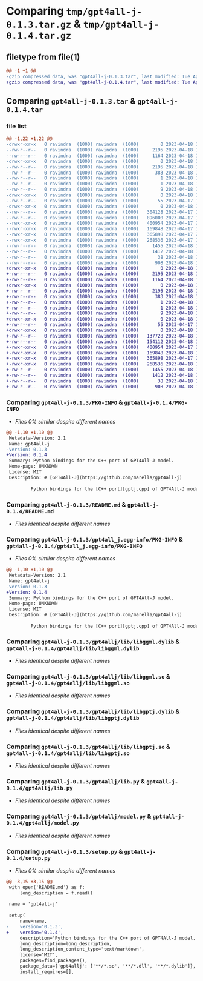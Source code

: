 # Comparing `tmp/gpt4all-j-0.1.3.tar.gz` & `tmp/gpt4all-j-0.1.4.tar.gz`

## filetype from file(1)

```diff
@@ -1 +1 @@
-gzip compressed data, was "gpt4all-j-0.1.3.tar", last modified: Tue Apr 18 13:19:55 2023, max compression
+gzip compressed data, was "gpt4all-j-0.1.4.tar", last modified: Tue Apr 18 16:12:18 2023, max compression
```

## Comparing `gpt4all-j-0.1.3.tar` & `gpt4all-j-0.1.4.tar`

### file list

```diff
@@ -1,22 +1,22 @@
-drwxr-xr-x   0 ravindra  (1000) ravindra  (1000)        0 2023-04-18 13:19:55.823923 gpt4all-j-0.1.3/
--rw-r--r--   0 ravindra  (1000) ravindra  (1000)     2195 2023-04-18 13:19:55.823923 gpt4all-j-0.1.3/PKG-INFO
--rw-r--r--   0 ravindra  (1000) ravindra  (1000)     1164 2023-04-18 13:10:57.000000 gpt4all-j-0.1.3/README.md
-drwxr-xr-x   0 ravindra  (1000) ravindra  (1000)        0 2023-04-18 13:19:55.803923 gpt4all-j-0.1.3/gpt4all_j.egg-info/
--rw-r--r--   0 ravindra  (1000) ravindra  (1000)     2195 2023-04-18 13:19:55.000000 gpt4all-j-0.1.3/gpt4all_j.egg-info/PKG-INFO
--rw-r--r--   0 ravindra  (1000) ravindra  (1000)      383 2023-04-18 13:19:55.000000 gpt4all-j-0.1.3/gpt4all_j.egg-info/SOURCES.txt
--rw-r--r--   0 ravindra  (1000) ravindra  (1000)        1 2023-04-18 13:19:55.000000 gpt4all-j-0.1.3/gpt4all_j.egg-info/dependency_links.txt
--rw-r--r--   0 ravindra  (1000) ravindra  (1000)        1 2023-04-18 13:19:55.000000 gpt4all-j-0.1.3/gpt4all_j.egg-info/not-zip-safe
--rw-r--r--   0 ravindra  (1000) ravindra  (1000)        9 2023-04-18 13:19:55.000000 gpt4all-j-0.1.3/gpt4all_j.egg-info/top_level.txt
-drwxr-xr-x   0 ravindra  (1000) ravindra  (1000)        0 2023-04-18 13:19:55.803923 gpt4all-j-0.1.3/gpt4allj/
--rw-r--r--   0 ravindra  (1000) ravindra  (1000)       55 2023-04-17 19:06:48.000000 gpt4all-j-0.1.3/gpt4allj/__init__.py
-drwxr-xr-x   0 ravindra  (1000) ravindra  (1000)        0 2023-04-18 13:19:55.823923 gpt4all-j-0.1.3/gpt4allj/lib/
--rw-r--r--   0 ravindra  (1000) ravindra  (1000)   304128 2023-04-17 17:56:24.000000 gpt4all-j-0.1.3/gpt4allj/lib/ggml.dll
--rw-r--r--   0 ravindra  (1000) ravindra  (1000)   896000 2023-04-17 17:56:27.000000 gpt4all-j-0.1.3/gpt4allj/lib/gptj.dll
--rwxr-xr-x   0 ravindra  (1000) ravindra  (1000)   400954 2023-04-17 21:58:27.000000 gpt4all-j-0.1.3/gpt4allj/lib/libggml.dylib
--rwxr-xr-x   0 ravindra  (1000) ravindra  (1000)   169848 2023-04-17 17:54:20.000000 gpt4all-j-0.1.3/gpt4allj/lib/libggml.so
--rwxr-xr-x   0 ravindra  (1000) ravindra  (1000)   365898 2023-04-17 21:58:27.000000 gpt4all-j-0.1.3/gpt4allj/lib/libgptj.dylib
--rwxr-xr-x   0 ravindra  (1000) ravindra  (1000)   268536 2023-04-17 17:53:22.000000 gpt4all-j-0.1.3/gpt4allj/lib/libgptj.so
--rw-r--r--   0 ravindra  (1000) ravindra  (1000)     1455 2023-04-18 12:53:57.000000 gpt4all-j-0.1.3/gpt4allj/lib.py
--rw-r--r--   0 ravindra  (1000) ravindra  (1000)     1412 2023-04-18 13:01:45.000000 gpt4all-j-0.1.3/gpt4allj/model.py
--rw-r--r--   0 ravindra  (1000) ravindra  (1000)       38 2023-04-18 13:19:55.823923 gpt4all-j-0.1.3/setup.cfg
--rw-r--r--   0 ravindra  (1000) ravindra  (1000)      908 2023-04-18 13:14:15.000000 gpt4all-j-0.1.3/setup.py
+drwxr-xr-x   0 ravindra  (1000) ravindra  (1000)        0 2023-04-18 16:12:18.464788 gpt4all-j-0.1.4/
+-rw-r--r--   0 ravindra  (1000) ravindra  (1000)     2195 2023-04-18 16:12:18.464788 gpt4all-j-0.1.4/PKG-INFO
+-rw-r--r--   0 ravindra  (1000) ravindra  (1000)     1164 2023-04-18 13:10:57.000000 gpt4all-j-0.1.4/README.md
+drwxr-xr-x   0 ravindra  (1000) ravindra  (1000)        0 2023-04-18 16:12:18.454788 gpt4all-j-0.1.4/gpt4all_j.egg-info/
+-rw-r--r--   0 ravindra  (1000) ravindra  (1000)     2195 2023-04-18 16:12:18.000000 gpt4all-j-0.1.4/gpt4all_j.egg-info/PKG-INFO
+-rw-r--r--   0 ravindra  (1000) ravindra  (1000)      383 2023-04-18 16:12:18.000000 gpt4all-j-0.1.4/gpt4all_j.egg-info/SOURCES.txt
+-rw-r--r--   0 ravindra  (1000) ravindra  (1000)        1 2023-04-18 16:12:18.000000 gpt4all-j-0.1.4/gpt4all_j.egg-info/dependency_links.txt
+-rw-r--r--   0 ravindra  (1000) ravindra  (1000)        1 2023-04-18 16:12:18.000000 gpt4all-j-0.1.4/gpt4all_j.egg-info/not-zip-safe
+-rw-r--r--   0 ravindra  (1000) ravindra  (1000)        9 2023-04-18 16:12:18.000000 gpt4all-j-0.1.4/gpt4all_j.egg-info/top_level.txt
+drwxr-xr-x   0 ravindra  (1000) ravindra  (1000)        0 2023-04-18 16:12:18.454788 gpt4all-j-0.1.4/gpt4allj/
+-rw-r--r--   0 ravindra  (1000) ravindra  (1000)       55 2023-04-17 19:06:48.000000 gpt4all-j-0.1.4/gpt4allj/__init__.py
+drwxr-xr-x   0 ravindra  (1000) ravindra  (1000)        0 2023-04-18 16:12:18.464788 gpt4all-j-0.1.4/gpt4allj/lib/
+-rw-r--r--   0 ravindra  (1000) ravindra  (1000)   137728 2023-04-18 15:51:14.000000 gpt4all-j-0.1.4/gpt4allj/lib/ggml.dll
+-rw-r--r--   0 ravindra  (1000) ravindra  (1000)   154112 2023-04-18 15:51:18.000000 gpt4all-j-0.1.4/gpt4allj/lib/gptj.dll
+-rwxr-xr-x   0 ravindra  (1000) ravindra  (1000)   400954 2023-04-17 21:58:27.000000 gpt4all-j-0.1.4/gpt4allj/lib/libggml.dylib
+-rwxr-xr-x   0 ravindra  (1000) ravindra  (1000)   169848 2023-04-18 16:09:07.000000 gpt4all-j-0.1.4/gpt4allj/lib/libggml.so
+-rwxr-xr-x   0 ravindra  (1000) ravindra  (1000)   365898 2023-04-17 21:58:27.000000 gpt4all-j-0.1.4/gpt4allj/lib/libgptj.dylib
+-rwxr-xr-x   0 ravindra  (1000) ravindra  (1000)   268536 2023-04-18 16:08:51.000000 gpt4all-j-0.1.4/gpt4allj/lib/libgptj.so
+-rw-r--r--   0 ravindra  (1000) ravindra  (1000)     1455 2023-04-18 12:53:57.000000 gpt4all-j-0.1.4/gpt4allj/lib.py
+-rw-r--r--   0 ravindra  (1000) ravindra  (1000)     1412 2023-04-18 13:01:45.000000 gpt4all-j-0.1.4/gpt4allj/model.py
+-rw-r--r--   0 ravindra  (1000) ravindra  (1000)       38 2023-04-18 16:12:18.464788 gpt4all-j-0.1.4/setup.cfg
+-rw-r--r--   0 ravindra  (1000) ravindra  (1000)      908 2023-04-18 16:11:26.000000 gpt4all-j-0.1.4/setup.py
```

### Comparing `gpt4all-j-0.1.3/PKG-INFO` & `gpt4all-j-0.1.4/PKG-INFO`

 * *Files 0% similar despite different names*

```diff
@@ -1,10 +1,10 @@
 Metadata-Version: 2.1
 Name: gpt4all-j
-Version: 0.1.3
+Version: 0.1.4
 Summary: Python bindings for the C++ port of GPT4All-J model.
 Home-page: UNKNOWN
 License: MIT
 Description: # [GPT4All-J](https://github.com/marella/gpt4all-j)
         
         Python bindings for the [C++ port][gptj.cpp] of GPT4All-J model.
```

### Comparing `gpt4all-j-0.1.3/README.md` & `gpt4all-j-0.1.4/README.md`

 * *Files identical despite different names*

### Comparing `gpt4all-j-0.1.3/gpt4all_j.egg-info/PKG-INFO` & `gpt4all-j-0.1.4/gpt4all_j.egg-info/PKG-INFO`

 * *Files 0% similar despite different names*

```diff
@@ -1,10 +1,10 @@
 Metadata-Version: 2.1
 Name: gpt4all-j
-Version: 0.1.3
+Version: 0.1.4
 Summary: Python bindings for the C++ port of GPT4All-J model.
 Home-page: UNKNOWN
 License: MIT
 Description: # [GPT4All-J](https://github.com/marella/gpt4all-j)
         
         Python bindings for the [C++ port][gptj.cpp] of GPT4All-J model.
```

### Comparing `gpt4all-j-0.1.3/gpt4allj/lib/libggml.dylib` & `gpt4all-j-0.1.4/gpt4allj/lib/libggml.dylib`

 * *Files identical despite different names*

### Comparing `gpt4all-j-0.1.3/gpt4allj/lib/libggml.so` & `gpt4all-j-0.1.4/gpt4allj/lib/libggml.so`

 * *Files identical despite different names*

### Comparing `gpt4all-j-0.1.3/gpt4allj/lib/libgptj.dylib` & `gpt4all-j-0.1.4/gpt4allj/lib/libgptj.dylib`

 * *Files identical despite different names*

### Comparing `gpt4all-j-0.1.3/gpt4allj/lib/libgptj.so` & `gpt4all-j-0.1.4/gpt4allj/lib/libgptj.so`

 * *Files identical despite different names*

### Comparing `gpt4all-j-0.1.3/gpt4allj/lib.py` & `gpt4all-j-0.1.4/gpt4allj/lib.py`

 * *Files identical despite different names*

### Comparing `gpt4all-j-0.1.3/gpt4allj/model.py` & `gpt4all-j-0.1.4/gpt4allj/model.py`

 * *Files identical despite different names*

### Comparing `gpt4all-j-0.1.3/setup.py` & `gpt4all-j-0.1.4/setup.py`

 * *Files 0% similar despite different names*

```diff
@@ -3,15 +3,15 @@
 with open('README.md') as f:
     long_description = f.read()
 
 name = 'gpt4all-j'
 
 setup(
     name=name,
-    version='0.1.3',
+    version='0.1.4',
     description='Python bindings for the C++ port of GPT4All-J model.',
     long_description=long_description,
     long_description_content_type='text/markdown',
     license='MIT',
     packages=find_packages(),
     package_data={'gpt4allj': ['**/*.so', '**/*.dll', '**/*.dylib']},
     install_requires=[],
```


